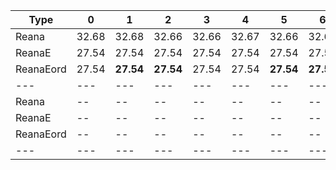 | Type | 0 | 1 | 2 | 3 | 4 | 5 | 6 | 7 | 8 |
|---|---|---|---|---|---|---|---|---|---|
| Reana | 32.68 | 32.68 | 32.66 | 32.66 | 32.67 | 32.66 | 32.67 | 32.66 | 32.67 |
| ReanaE | 27.54 | 27.54 | 27.54 | 27.54 | 27.54 | 27.54 | 27.54 | 27.54 | -- |
| ReanaEord | 27.54 | **27.54** | **27.54** | 27.54 | 27.54 | **27.54** | **27.54** | **27.54** | **27.54** |
| --- | --- | --- | --- | --- | --- | --- | --- | --- | --- |
| Reana | -- | -- | -- | -- | -- | -- | -- | -- | -- |
| ReanaE | -- | -- | -- | -- | -- | -- | -- | -- | -- |
| ReanaEord | -- | -- | -- | -- | -- | -- | -- | -- | -- |
|---|---|---|---|---|---|---|---|---|---|
